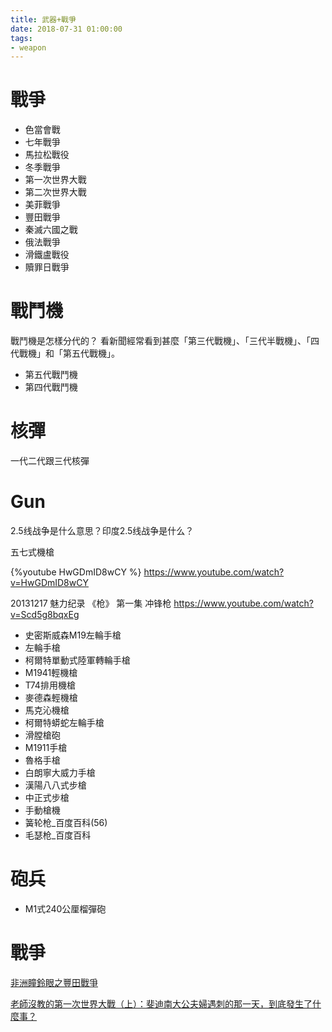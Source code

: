 ```yaml
---
title: 武器+戰爭
date: 2018-07-31 01:00:00
tags: 
- weapon
---
```


# 戰爭
* 色當會戰 
* 七年戰爭 
* 馬拉松戰役 
* 冬季戰爭 
* 第一次世界大戰 
* 第二次世界大戰 
* 美菲戰爭 
* 豐田戰爭 
* 秦滅六國之戰 
* 俄法戰爭 
* 滑鐵盧戰役 
* 贖罪日戰爭 




# 戰鬥機
戰鬥機是怎樣分代的？
看新聞經常看到甚麼「第三代戰機」、「三代半戰機」、「四代戰機」和「第五代戰機」。 
* 第五代戰鬥機 
* 第四代戰鬥機 

# 核彈
一代二代跟三代核彈


# Gun
2.5线战争是什么意思？印度2.5线战争是什么？

五七式機槍

{%youtube HwGDmID8wCY %}
https://www.youtube.com/watch?v=HwGDmID8wCY


20131217 魅力纪录 《枪》 第一集 冲锋枪
https://www.youtube.com/watch?v=Scd5g8bqxEg
* 史密斯威森M19左輪手槍 
* 左輪手槍 
* 柯爾特單動式陸軍轉輪手槍 
* M1941輕機槍 
* T74排用機槍 
* 麥德森輕機槍 
* 馬克沁機槍 
* 柯爾特蟒蛇左輪手槍 
* 滑膛槍砲 
* M1911手槍 
* 魯格手槍 
* 白朗寧大威力手槍 
* 漢陽八八式步槍 
* 中正式步槍 
* 手動槍機 
* 簧轮枪_百度百科(56) 
* 毛瑟枪_百度百科 


# 砲兵
* M1式240公厘榴彈砲 


# 戰爭

[非洲瞳鈴眼之豐田戰爭](https://www.thenewslens.com/article/23555)

[老師沒教的第一次世界大戰（上）：斐迪南大公夫婦遇刺的那一天，到底發生了什麼事？](https://www.thenewslens.com/article/23555)
